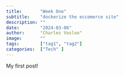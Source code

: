 ```yaml
---
title:       "Week One"
subtitle:    "dockerize the eccomerce site"
description: ""
date:        "2024-03-06"
author:      "Charles Vosloo"
image:       ""
tags:        ["tag1", "tag2"]
categories:  ["Tech" ]
---
```

My first post!
